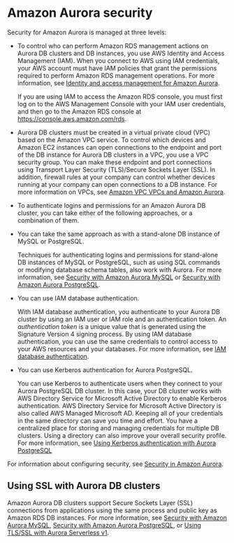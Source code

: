# Amazon Aurora security<a name="Aurora.Overview.Security"></a>

 Security for Amazon Aurora is managed at three levels: 
+  To control who can perform Amazon RDS management actions on Aurora DB clusters and DB instances, you use AWS Identity and Access Management \(IAM\)\. When you connect to AWS using IAM credentials, your AWS account must have IAM policies that grant the permissions required to perform Amazon RDS management operations\. For more information, see [Identity and access management for Amazon Aurora](UsingWithRDS.IAM.md)\. 

   If you are using IAM to access the Amazon RDS console, you must first log on to the AWS Management Console with your IAM user credentials, and then go to the Amazon RDS console at [https://console\.aws\.amazon\.com/rds](https://console.aws.amazon.com/rds)\. 
+  Aurora DB clusters must be created in a virtual private cloud \(VPC\) based on the Amazon VPC service\. To control which devices and Amazon EC2 instances can open connections to the endpoint and port of the DB instance for Aurora DB clusters in a VPC, you use a VPC security group\. You can make these endpoint and port connections using Transport Layer Security \(TLS\)/Secure Sockets Layer \(SSL\)\. In addition, firewall rules at your company can control whether devices running at your company can open connections to a DB instance\. For more information on VPCs, see [Amazon VPC VPCs and Amazon Aurora](USER_VPC.md)\. 
+  To authenticate logins and permissions for an Amazon Aurora DB cluster, you can take either of the following approaches, or a combination of them\. 
  +  You can take the same approach as with a stand\-alone DB instance of MySQL or PostgreSQL\. 

     Techniques for authenticating logins and permissions for stand\-alone DB instances of MySQL or PostgreSQL, such as using SQL commands or modifying database schema tables, also work with Aurora\. For more information, see [Security with Amazon Aurora MySQL](AuroraMySQL.Security.md) or [Security with Amazon Aurora PostgreSQL](AuroraPostgreSQL.Security.md)\. 
  +  You can use IAM database authentication\. 

     With IAM database authentication, you authenticate to your Aurora DB cluster by using an IAM user or IAM role and an authentication token\. An *authentication token* is a unique value that is generated using the Signature Version 4 signing process\. By using IAM database authentication, you can use the same credentials to control access to your AWS resources and your databases\. For more information, see [IAM database authentication](UsingWithRDS.IAMDBAuth.md)\. 
  +  You can use Kerberos authentication for Aurora PostgreSQL\. 

     You can use Kerberos to authenticate users when they connect to your Aurora PostgreSQL DB cluster\. In this case, your DB cluster works with AWS Directory Service for Microsoft Active Directory to enable Kerberos authentication\. AWS Directory Service for Microsoft Active Directory is also called AWS Managed Microsoft AD\. Keeping all of your credentials in the same directory can save you time and effort\. You have a centralized place for storing and managing credentials for multiple DB clusters\. Using a directory can also improve your overall security profile\. For more information, see [Using Kerberos authentication with Aurora PostgreSQL](postgresql-kerberos.md) 

 For information about configuring security, see [Security in Amazon Aurora](UsingWithRDS.md)\. 

## Using SSL with Aurora DB clusters<a name="Aurora.Overview.Security.SSL"></a>

 Amazon Aurora DB clusters support Secure Sockets Layer \(SSL\) connections from applications using the same process and public key as Amazon RDS DB instances\. For more information, see [Security with Amazon Aurora MySQL](AuroraMySQL.Security.md), [Security with Amazon Aurora PostgreSQL](AuroraPostgreSQL.Security.md), or [Using TLS/SSL with Aurora Serverless v1](aurora-serverless.md#aurora-serverless.tls)\. 